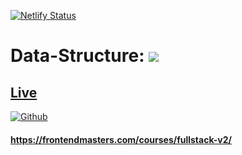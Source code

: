 [![Netlify Status](https://api.netlify.com/api/v1/badges/b7c7a8ad-59f6-4cfe-9656-6b936c8a4068/deploy-status)](https://app.netlify.com/sites/github-profile-generator-007/deploys)
# Data-Structure: ![](https://visitor-badge.laobi.icu/badge?page_id=Rishav9852Kumar/App-Gallery)
## [Live](https://github-profile-generator-007.netlify.app)
[![Github](https://img.shields.io/github/followers/Rishav9852Kumar?label=Follow&style=social)](https://github.com/Rishav9852Kumar)
#### https://frontendmasters.com/courses/fullstack-v2/
